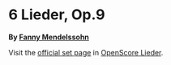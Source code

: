 
# 6 Lieder, Op.9

__By [Fanny Mendelssohn](..)__

Visit the [official set page] in [OpenScore Lieder].

[official set page]: https://musescore.com/openscore-lieder-corpus/sets/5016683
[OpenScore Lieder]: https://musescore.com/openscore-lieder-corpus
